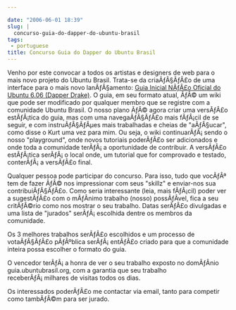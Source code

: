 ```yaml
---

date: "2006-06-01 18:39"
slug: |
  concurso-guia-do-dapper-do-ubuntu-brasil
tags:
 - portuguese
title: Concurso Guia do Dapper do Ubuntu Brasil
---
```


Venho por este convocar a todos os artistas e designers de web para o
mais novo projeto do Ubuntu Brasil. Trata-se da criaÃƒÂ§ÃƒÂ£o de uma
interface para o mais novo lanÃƒÂ§amento: [Guia Inicial NÃƒÂ£o Oficial
do Ubuntu 6.06 (Dapper
Drake)](http://wiki.ubuntubrasil.org/GuiaDapper#head-f5d6307483dbeeb4d8a2a54ea42f28321aa481b2).
O guia, em seu formato atual, ÃƒÂ© um wiki que pode ser modificado por
qualquer membro que se registre com a comunidade Ubuntu Brasil. O nosso
plano ÃƒÂ© agora criar uma versÃƒÂ£o estÃƒÂ¡tica do guia, mas com uma
navegaÃƒÂ§ÃƒÂ£o mais fÃƒÂ¡cil de se seguir, e com instruÃƒÂ§ÃƒÂµes mais
trabalhadas e cheias de "aÃƒÂ§ucar", como disse o Kurt uma vez para mim.
Ou seja, o wiki continuarÃƒÂ¡ sendo o nosso "playground", onde novos
tutoriais poderÃƒÂ£o ser adicionados e onde toda a comunidade terÃƒÂ¡ a
oportunidade de contribuir. A versÃƒÂ£o estÃƒÂ¡tica serÃƒÂ¡ o local
onde, um tutorial que for comprovado e testado, conterÃƒÂ¡ a versÃƒÂ£o
final.

Qualquer pessoa pode participar do concurso. Para isso, tudo que vocÃƒÂª
tem de fazer ÃƒÂ© nos impressionar com seus "skillz" e enviar-nos sua
contribuiÃƒÂ§ÃƒÂ£o. Como seria interessante (leia, mais fÃƒÂ¡cil) poder
ver a sugestÃƒÂ£o com o mÃƒÂ­nimo trabalho (nosso) possÃƒÂ­vel, fica a
seu critÃƒÂ©rio como nos mostrar o seu trabalho. Datas serÃƒÂ£o
divulgadas e uma lista de "jurados" serÃƒÂ¡ escolhida dentre os membros
da comunidade.

Os 3 melhores trabalhos serÃƒÂ£o escolhidos e um processo de
votaÃƒÂ§ÃƒÂ£o pÃƒÂºblica serÃƒÂ¡ entÃƒÂ£o criado para que a comunidade
inteira possa escolher o formato do guia.

O vencedor terÃƒÂ¡ a honra de ver o seu trabalho exposto no domÃƒÂ­nio
guia.ubuntubrasil.org, com a garantia que seu trabalho
receberÃƒÂ¡ milhares de visitas todos os dias.

Os interessados poderÃƒÂ£o me contactar via email, tanto para competir
como tambÃƒÂ©m para ser jurado.
